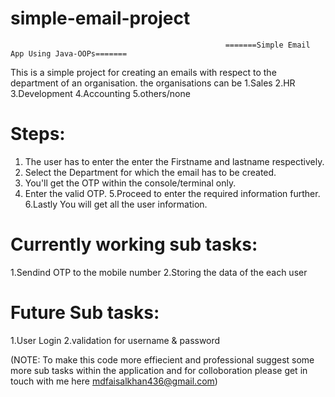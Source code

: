 # simple-email-project


                                                    =======Simple Email App Using Java-OOPs=======

This is a simple project for creating an emails with respect to the department of an organisation.
  the organisations can be 
       1.Sales
       2.HR                         
       3.Development
       4.Accounting
       5.others/none
  
  Steps:
  ======
  
1. The user has to enter the enter the Firstname and lastname respectively.
2. Select the Department for which the email has to be created.
3. You'll get the OTP within the console/terminal only.
4. Enter the valid OTP.
5.Proceed to enter the required information further.
6.Lastly You will get all the user information.

Currently working sub tasks:
=============================

1.Sendind OTP to the mobile number
2.Storing the data of the each user


Future Sub tasks:
=================
1.User Login
2.validation for username & password



(NOTE: To make this code more effiecient and professional suggest some more sub tasks within the application and for colloboration please get in touch with me here mdfaisalkhan436@gmail.com)
